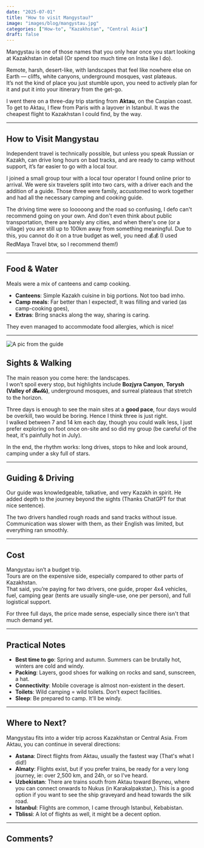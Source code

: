 ```yaml
---
date: "2025-07-01"
title: "How to visit Mangystau?"
image: "images/blog/mangystau.jpg"
categories: ["How-to", "Kazakhstan", "Central Asia"]
draft: false
---
```



Mangystau is one of those names that you only hear once you start looking at Kazakhstan in detail (Or spend too much time on Insta like I do).  

Remote, harsh, desert-like, with landscapes that feel like nowhere else on Earth — cliffs, white canyons, underground mosques, vast plateaus.  
It’s not the kind of place you just stumble upon, you need to actively plan for it and put it into your itinerary from the get-go.  

I went there on a three-day trip starting from **Aktau**, on the Caspian coast.  
To get to Aktau, I flew from Paris with a layover in Istanbul. It was the cheapest flight to Kazakhstan I could find, by the way.  

---

## How to Visit Mangystau

Independent travel is technically possible, but unless you speak Russian or Kazakh, can drive long hours on bad tracks, and are ready to camp without support, it’s far easier to go with a local tour.  

I joined a small group tour with a local tour operator I found online prior to arrival.
We were six travelers split into two cars, with a driver each and the addition of a guide.
Those three were family, accustomed to work together and had all the necessary camping and cooking guide.

The driving time were so looooong and the road so confusing, I defo can't recommend going on your own. And don't even think about public transportation, there are barely any cities, and when there's one (or a village) you are still up to 100km away from something meaningful.
Due to this, you cannot do it on a true budget as well, you need 💰💰
(I used RedMaya Travel btw, so I recommend them!)

---

## Food & Water

Meals were a mix of canteens and camp cooking.  
- **Canteens**: Simple Kazakh cuisine in big portions. Not too bad imho.  
- **Camp meals**: Far better than I expected!, It was filling and varied (as camp-cooking goes),  
- **Extras**: Bring snacks along the way, sharing is caring.

They even managed to accommodate food allergies, which is nice!

---

![A pic from the guide](images/blog/redmaya.jpg)

## Sights & Walking

The main reason you come here: the landscapes.  
I won’t spoil every stop, but highlights include **Bozjyra Canyon**, **Torysh (Valley of 𝓑𝓪𝓵𝓵𝓼)**, underground mosques, and surreal plateaus that stretch to the horizon.  

Three days is enough to see the main sites at a **good pace**, four days would be overkill, two would be boring. Hence I think three is just right.  
I walked between 7 and 14 km each day, though you could walk less, I just prefer exploring on foot once on-site and so did my group (be careful of the heat, it's painfully hot in July).  

In the end, the rhythm works: long drives, stops to hike and look around, camping under a sky full of stars.  

---

## Guiding & Driving

Our guide was knowledgeable, talkative, and very Kazakh in spirit. He added depth to the journey beyond the sights (Thanks ChatGPT for that nice sentence).  

The two drivers handled rough roads and sand tracks without issue. Communication was slower with them, as their English was limited, but everything ran smoothly.  

---

## Cost

Mangystau isn’t a budget trip.  
Tours are on the expensive side, especially compared to other parts of Kazakhstan.  
That said, you’re paying for two drivers, one guide, proper 4x4 vehicles, fuel, camping gear (tents are usually single-use, one per person), and full logistical support.  

For three full days, the price made sense, especially since there isn't that much demand yet.  

---

## Practical Notes

- **Best time to go**: Spring and autumn. Summers can be brutally hot, winters are cold and windy.  
- **Packing**: Layers, good shoes for walking on rocks and sand, sunscreen, a hat.  
- **Connectivity**: Mobile coverage is almost non-existent in the desert.  
- **Toilets**: Wild camping = wild toilets. Don’t expect facilities.  
- **Sleep**: Be prepared to camp. It'll be windy.
---

## Where to Next?

Mangystau fits into a wider trip across Kazakhstan or Central Asia. From Aktau, you can continue in several directions:  

- **Astana**: Direct flights from Aktau, usually the fastest way (That's what I did!)  
- **Almaty**: Flights exist, but if you prefer trains, be ready for a very long journey, ie: over 2,500 km, and 24h, or so I've heard.  
- **Uzbekistan**: There are trains south from Aktau toward Beyneu, where you can connect onwards to Nukus (in Karakalpakstan,). This is a good option if you want to see the ship graveyard and head towards the silk road.  
- **Istanbul**: Flights are common, I came through Istanbul, Kebabistan.
- **Tblissi**: A lot of flights as well, it might be a decent option.
---

Comments?
---
